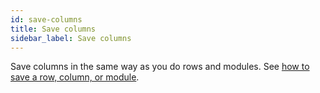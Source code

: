 ```yaml
---
id: save-columns
title: Save columns
sidebar_label: Save columns
---
```


Save columns in the same way as you do rows and modules. See [how to save a row, column, or module](/beaver-builder/layouts/templates/save-a-row-column-or-module-for-reuse.md).
